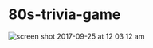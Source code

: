 # 80s-trivia-game
![screen shot 2017-09-25 at 12 03 12 am](https://user-images.githubusercontent.com/24326243/30795981-ff0adfb6-a184-11e7-9be7-bed3b96c214a.jpg)
